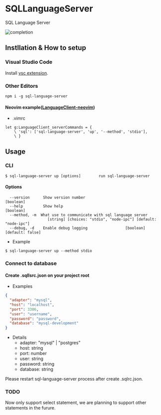 # SQLLanguageServer

SQL Language Server

![completion](https://user-images.githubusercontent.com/4954534/47268897-36b70500-d589-11e8-98b2-65cffdcd60b8.gif)

## Instllation & How to setup

### Visual Studio Code

Install [vsc extension](https://marketplace.visualstudio.com/items?itemName=joe-re.sql-language-server).

### Other Editors

```
npm i -g sql-language-server
```

#### Neovim example([LanguageClient-neovim](https://github.com/autozimu/LanguageClient-neovim))

- .vimrc

```
let g:LanguageClient_serverCommands = {
    \ 'sql': ['sql-language-server', 'up', '--method', 'stdio'],
    \ }
```

## Usage

### CLI

```
$ sql-language-server up [options]        run sql-language-server
```

#### Options

```
  --version      Show version number                                   [boolean]
  --help         Show help                                             [boolean]
  --method, -m  What use to communicate with sql language server
                   [string] [choices: "stdio", "node-ipc"] [default: "node-ipc"]
  --debug, -d    Enable debug logging                 [boolean] [default: false]
```

- Example

```
$ sql-language-server up --method stdio
```

### Connect to database

#### Create .sqllsrc.json on your project root

- Examples

```json
{
  "adapter": "mysql",
  "host": "localhost",
  "port": 3306,
  "user": "username",
  "password": "password",
  "database": "mysql-development"
}
```

- Details
  - adapter: "mysql" | "postgres"
  - host: string
  - port: number
  - user: string
  - password: string
  - database: string

Please restart sql-language-server process after create .sqlrc.json.

### TODO

Now only support select statement, we are planning to support other statements in the furure.
